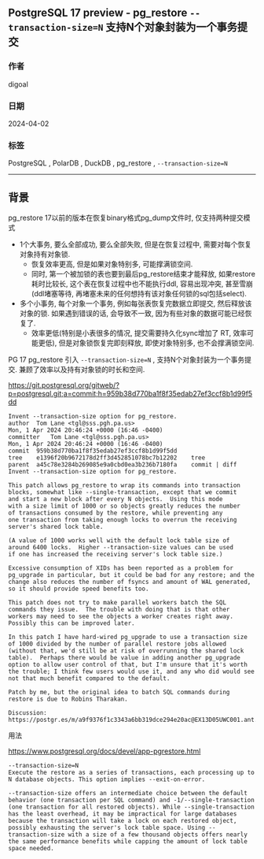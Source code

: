 ## PostgreSQL 17 preview - pg_restore `--transaction-size=N` 支持N个对象封装为一个事务提交    
                                                                                                        
### 作者                                                                                                        
digoal                                                                                                        
                                                                                                        
### 日期                                                                                                        
2024-04-02                                                                                              
                                                                                                        
### 标签                                                                                                        
PostgreSQL , PolarDB , DuckDB , pg_restore , `--transaction-size=N`     
                                                                                                        
----                                                                                                        
                                                                                                        
## 背景   
pg_restore 17以前的版本在恢复binary格式pg_dump文件时, 仅支持两种提交模式  
- 1个大事务, 要么全部成功, 要么全部失败, 但是在恢复过程中, 需要对每个恢复对象持有对象锁.  
    - 恢复效率更高, 但是如果对象特别多, 可能撑满锁空间.   
    - 同时, 第一个被加锁的表也要到最后pg_restore结束才能释放, 如果restore耗时比较长, 这个表在恢复过程中也不能执行ddl, 容易出现冲突, 甚至雪崩(ddl堵塞等待, 再堵塞未来的任何想持有该对象任何锁的sql包括select).       
- 多个小事务, 每个对象一个事务, 例如每张表恢复完数据立即提交, 然后释放该对象的锁. 如果遇到错误的话, 会导致不一致, 因为有些对象的数据可能已经恢复了.    
    - 效率更低(特别是小表很多的情况, 提交需要持久化sync增加了 RT, 效率可能更低), 但是对象锁恢复完即刻释放, 即使对象特别多, 也不会撑满锁空间.  
  
PG 17 pg_restore 引入 `--transaction-size=N` , 支持N个对象封装为一个事务提交. 兼顾了效率以及持有对象锁的时长和空间.  
  
https://git.postgresql.org/gitweb/?p=postgresql.git;a=commit;h=959b38d770ba1f8f35edab27ef3ccf8b1d99f5dd  
```  
Invent --transaction-size option for pg_restore.  
author	Tom Lane <tgl@sss.pgh.pa.us>	  
Mon, 1 Apr 2024 20:46:24 +0000 (16:46 -0400)  
committer	Tom Lane <tgl@sss.pgh.pa.us>	  
Mon, 1 Apr 2024 20:46:24 +0000 (16:46 -0400)  
commit	959b38d770ba1f8f35edab27ef3ccf8b1d99f5dd  
tree	e1396f20b9672178d2ff3d452851078bc7b12202	tree  
parent	a45c78e3284b269085e9a0cbd0ea3b236b7180fa	commit | diff  
Invent --transaction-size option for pg_restore.  
  
This patch allows pg_restore to wrap its commands into transaction  
blocks, somewhat like --single-transaction, except that we commit  
and start a new block after every N objects.  Using this mode  
with a size limit of 1000 or so objects greatly reduces the number  
of transactions consumed by the restore, while preventing any  
one transaction from taking enough locks to overrun the receiving  
server's shared lock table.  
  
(A value of 1000 works well with the default lock table size of  
around 6400 locks.  Higher --transaction-size values can be used  
if one has increased the receiving server's lock table size.)  
  
Excessive consumption of XIDs has been reported as a problem for  
pg_upgrade in particular, but it could be bad for any restore; and the  
change also reduces the number of fsyncs and amount of WAL generated,  
so it should provide speed benefits too.  
  
This patch does not try to make parallel workers batch the SQL  
commands they issue.  The trouble with doing that is that other  
workers may need to see the objects a worker creates right away.  
Possibly this can be improved later.  
  
In this patch I have hard-wired pg_upgrade to use a transaction size  
of 1000 divided by the number of parallel restore jobs allowed  
(without that, we'd still be at risk of overrunning the shared lock  
table).  Perhaps there would be value in adding another pg_upgrade  
option to allow user control of that, but I'm unsure that it's worth  
the trouble; I think few users would use it, and any who did would see  
not that much benefit compared to the default.  
  
Patch by me, but the original idea to batch SQL commands during  
restore is due to Robins Tharakan.  
  
Discussion: https://postgr.es/m/a9f9376f1c3343a6bb319dce294e20ac@EX13D05UWC001.ant.amazon.com  
```  
  
用法  
  
https://www.postgresql.org/docs/devel/app-pgrestore.html  
```  
--transaction-size=N  
Execute the restore as a series of transactions, each processing up to N database objects. This option implies --exit-on-error.  
  
--transaction-size offers an intermediate choice between the default behavior (one transaction per SQL command) and -1/--single-transaction (one transaction for all restored objects). While --single-transaction has the least overhead, it may be impractical for large databases because the transaction will take a lock on each restored object, possibly exhausting the server's lock table space. Using --transaction-size with a size of a few thousand objects offers nearly the same performance benefits while capping the amount of lock table space needed.  
```  
    
